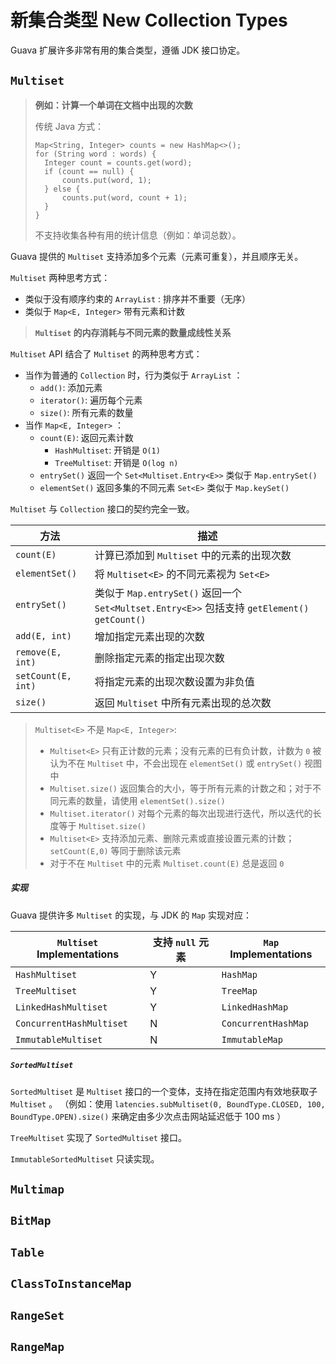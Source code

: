 # 新集合类型 New Collection Types

Guava 扩展许多非常有用的集合类型，遵循 JDK 接口协定。

## `Multiset`

> **例如：计算一个单词在文档中出现的次数**
> 
> 传统 Java 方式：
> ```jshelllanguage
> Map<String, Integer> counts = new HashMap<>();
> for (String word : words) {
> 	Integer count = counts.get(word);
> 	if (count == null) {
> 		counts.put(word, 1);
> 	} else {
> 		counts.put(word, count + 1);
> 	}
> }
> ```
> 
> 不支持收集各种有用的统计信息（例如：单词总数）。

Guava 提供的 `Multiset` 支持添加多个元素（元素可重复），并且顺序无关。

`Multiset` 两种思考方式：
* 类似于没有顺序约束的 `ArrayList` : 排序并不重要（无序）
* 类似于 `Map<E, Integer>` 带有元素和计数

> **`Multiset` 的内存消耗与不同元素的数量成线性关系**

`Multiset` API 结合了 `Multiset` 的两种思考方式：
* 当作为普通的 `Collection` 时，行为类似于 `ArrayList` ：
  * `add()`: 添加元素
  * `iterator()`: 遍历每个元素
  * `size()`: 所有元素的数量
* 当作 `Map<E, Integer>` ：
  * `count(E)`: 返回元素计数
    * `HashMultiset`: 开销是 `O(1)`
    * `TreeMultiset`: 开销是 `O(log n)`
  * `entrySet()` 返回一个 `Set<Multiset.Entry<E>>` 类似于 `Map.entrySet()`
  * `elementSet()` 返回多集的不同元素 `Set<E>` 类似于 `Map.keySet()`

`Multiset` 与 `Collection` 接口的契约完全一致。

| 方法                 | 描述                                                                                 |
|--------------------|------------------------------------------------------------------------------------|
| `count(E)`         | 计算已添加到 `Multiset` 中的元素的出现次数                                                        |
| `elementSet()`     | 将 `Multiset<E>` 的不同元素视为 `Set<E>`                                                   |
| `entrySet()`       | 类似于 `Map.entrySet()` 返回一个 `Set<Multset.Entry<E>>` 包括支持 `getElement()` `getCount()` |
| `add(E, int)`      | 增加指定元素出现的次数                                                                        |
| `remove(E, int)`   | 删除指定元素的指定出现次数                                                                      |
| `setCount(E, int)` | 将指定元素的出现次数设置为非负值                                                                   |
| `size()`           | 返回 `Multiset` 中所有元素出现的总次数                                                          |

> `Multiset<E>` 不是 `Map<E, Integer>`:
> 
> * `Multiset<E>` 只有正计数的元素；没有元素的已有负计数，计数为 `0` 被认为不在 `Multiset` 中，不会出现在 `elementSet()` 或 `entrySet()` 视图中
> * `Multiset.size()` 返回集合的大小，等于所有元素的计数之和；对于不同元素的数量，请使用 `elementSet().size()`
> * `Multiset.iterator()` 对每个元素的每次出现进行迭代，所以迭代的长度等于 `Multiset.size()`
> * `Multiset<E>` 支持添加元素、删除元素或直接设置元素的计数； `setCount(E,0)` 等同于删除该元素
> * 对于不在 `Multiset` 中的元素 `Multiset.count(E)` 总是返回 `0`

##### 实现

Guava 提供许多 `Multiset` 的实现，与 JDK 的 `Map` 实现对应：

| `Multiset` Implementations | 支持 `null` 元素 | `Map` Implementations |
|----------------------------|--------------|-----------------------|
| `HashMultiset`             | Y            | `HashMap`             |
| `TreeMultiset`             | Y            | `TreeMap`             |
| `LinkedHashMultiset`       | Y            | `LinkedHashMap`       |
| `ConcurrentHashMultiset`   | N            | `ConcurrentHashMap`   |
| `ImmutableMultiset`        | N            | `ImmutableMap`        |

##### `SortedMultiset`

`SortedMultiset` 是 `Multiset` 接口的一个变体，支持在指定范围内有效地获取子 `Multiset` 。
（例如：使用 `latencies.subMultiset(0, BoundType.CLOSED, 100, BoundType.OPEN).size()` 来确定由多少次点击网站延迟低于 100 ms ）

`TreeMultiset` 实现了 `SortedMultiset` 接口。

`ImmutableSortedMultiset` 只读实现。

## `Multimap`

## `BitMap`

## `Table`

## `ClassToInstanceMap`

## `RangeSet`

## `RangeMap`
